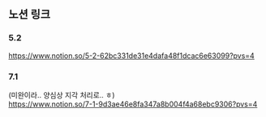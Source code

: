 ## 노션 링크
### 5.2
https://www.notion.so/5-2-62bc331de31e4dafa48f1dcac6e63099?pvs=4
### 7.1
(미완이라.. 양심상 지각 처리로.. ㅎ)</br>
https://www.notion.so/7-1-9d3ae46e8fa347a8b004f4a68ebc9306?pvs=4 
